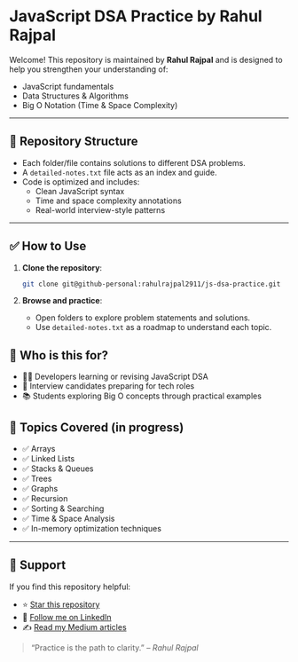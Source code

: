 # JavaScript DSA Practice by Rahul Rajpal

Welcome! This repository is maintained by **Rahul Rajpal** and is designed to help you strengthen your understanding of:

- JavaScript fundamentals
- Data Structures & Algorithms
- Big O Notation (Time & Space Complexity)

---

## 📂 Repository Structure

- Each folder/file contains solutions to different DSA problems.
- A `detailed-notes.txt` file acts as an index and guide.
- Code is optimized and includes:
  - Clean JavaScript syntax
  - Time and space complexity annotations
  - Real-world interview-style patterns

---

## ✅ How to Use

1. **Clone the repository**:

   ```bash
   git clone git@github-personal:rahulrajpal2911/js-dsa-practice.git

   ```

2. **Browse and practice**:
   - Open folders to explore problem statements and solutions.
   - Use `detailed-notes.txt` as a roadmap to understand each topic.

## 🚀 Who is this for?

- 🧑‍💻 Developers learning or revising JavaScript DSA
- 🧠 Interview candidates preparing for tech roles
- 📚 Students exploring Big O concepts through practical examples

## 📘 Topics Covered (in progress)

- ✅ Arrays
- ✅ Linked Lists
- ✅ Stacks & Queues
- ✅ Trees
- ✅ Graphs
- ✅ Recursion
- ✅ Sorting & Searching
- ✅ Time & Space Analysis
- ✅ In-memory optimization techniques

---

## 🙌 Support

If you find this repository helpful:

- ⭐️ [Star this repository](https://github.com/rahulrajpal2911/js-dsa-practice)
- 🔗 [Follow me on LinkedIn](https://www.linkedin.com/in/rahulrajpal2911)
- ✍️ [Read my Medium articles](https://medium.com/@rahulrajpaltech)

> “Practice is the path to clarity.” – _Rahul Rajpal_
